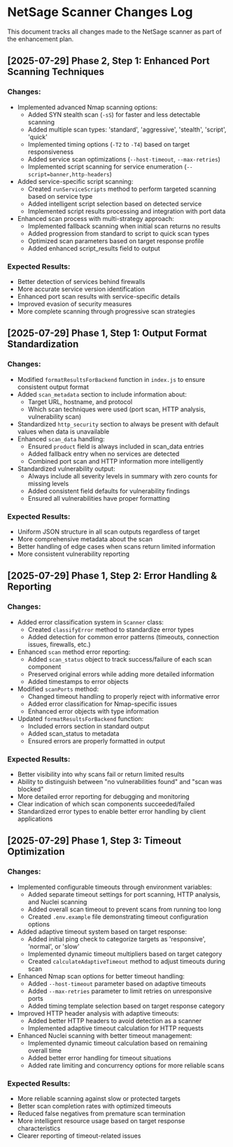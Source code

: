 # NetSage Scanner Changes Log

This document tracks all changes made to the NetSage scanner as part of the enhancement plan.

## [2025-07-29] Phase 2, Step 1: Enhanced Port Scanning Techniques

### Changes:
- Implemented advanced Nmap scanning options:
  - Added SYN stealth scan (`-sS`) for faster and less detectable scanning
  - Added multiple scan types: 'standard', 'aggressive', 'stealth', 'script', 'quick'
  - Implemented timing options (`-T2` to `-T4`) based on target responsiveness
  - Added service scan optimizations (`--host-timeout`, `--max-retries`)
  - Implemented script scanning for service enumeration (`--script=banner,http-headers`)
- Added service-specific script scanning:
  - Created `runServiceScripts` method to perform targeted scanning based on service type
  - Added intelligent script selection based on detected service
  - Implemented script results processing and integration with port data
- Enhanced scan process with multi-strategy approach:
  - Implemented fallback scanning when initial scan returns no results
  - Added progression from standard to script to quick scan types
  - Optimized scan parameters based on target response profile
  - Added enhanced script_results field to output

### Expected Results:
- Better detection of services behind firewalls
- More accurate service version identification
- Enhanced port scan results with service-specific details
- Improved evasion of security measures
- More complete scanning through progressive scan strategies

## [2025-07-29] Phase 1, Step 1: Output Format Standardization

### Changes:
- Modified `formatResultsForBackend` function in `index.js` to ensure consistent output format
- Added `scan_metadata` section to include information about:
  - Target URL, hostname, and protocol
  - Which scan techniques were used (port scan, HTTP analysis, vulnerability scan)
- Standardized `http_security` section to always be present with default values when data is unavailable
- Enhanced `scan_data` handling:
  - Ensured `product` field is always included in scan_data entries
  - Added fallback entry when no services are detected
  - Combined port scan and HTTP information more intelligently
- Standardized vulnerability output:
  - Always include all severity levels in summary with zero counts for missing levels
  - Added consistent field defaults for vulnerability findings
  - Ensured all vulnerabilities have proper formatting

### Expected Results:
- Uniform JSON structure in all scan outputs regardless of target
- More comprehensive metadata about the scan
- Better handling of edge cases when scans return limited information
- More consistent vulnerability reporting

## [2025-07-29] Phase 1, Step 2: Error Handling & Reporting

### Changes:
- Added error classification system in `Scanner` class:
  - Created `classifyError` method to standardize error types
  - Added detection for common error patterns (timeouts, connection issues, firewalls, etc.)
- Enhanced `scan` method error reporting:
  - Added `scan_status` object to track success/failure of each scan component
  - Preserved original errors while adding more detailed information
  - Added timestamps to error objects
- Modified `scanPorts` method:
  - Changed timeout handling to properly reject with informative error
  - Added error classification for Nmap-specific issues
  - Enhanced error objects with type information
- Updated `formatResultsForBackend` function:
  - Included errors section in standard output
  - Added scan_status to metadata
  - Ensured errors are properly formatted in output

### Expected Results:
- Better visibility into why scans fail or return limited results
- Ability to distinguish between "no vulnerabilities found" and "scan was blocked"
- More detailed error reporting for debugging and monitoring
- Clear indication of which scan components succeeded/failed
- Standardized error types to enable better error handling by client applications

## [2025-07-29] Phase 1, Step 3: Timeout Optimization

### Changes:
- Implemented configurable timeouts through environment variables:
  - Added separate timeout settings for port scanning, HTTP analysis, and Nuclei scanning
  - Added overall scan timeout to prevent scans from running too long
  - Created `.env.example` file demonstrating timeout configuration options
- Added adaptive timeout system based on target response:
  - Added initial ping check to categorize targets as 'responsive', 'normal', or 'slow'
  - Implemented dynamic timeout multipliers based on target category
  - Created `calculateAdaptiveTimeout` method to adjust timeouts during scan
- Enhanced Nmap scan options for better timeout handling:
  - Added `--host-timeout` parameter based on adaptive timeouts
  - Added `--max-retries` parameter to limit retries on unresponsive ports
  - Added timing template selection based on target response category
- Improved HTTP header analysis with adaptive timeouts:
  - Added better HTTP headers to avoid detection as a scanner
  - Implemented adaptive timeout calculation for HTTP requests
- Enhanced Nuclei scanning with better timeout management:
  - Implemented dynamic timeout calculation based on remaining overall time
  - Added better error handling for timeout situations
  - Added rate limiting and concurrency options for more reliable scans

### Expected Results:
- More reliable scanning against slow or protected targets
- Better scan completion rates with optimized timeouts
- Reduced false negatives from premature scan termination
- More intelligent resource usage based on target response characteristics
- Clearer reporting of timeout-related issues

